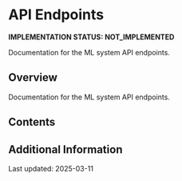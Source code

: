 # API Endpoints

**IMPLEMENTATION STATUS: NOT_IMPLEMENTED**

Documentation for the ML system API endpoints.

## Overview

Documentation for the ML system API endpoints.

## Contents

<!-- This is a placeholder template. Fill with actual content based on implementation status -->

## Additional Information

Last updated: 2025-03-11
